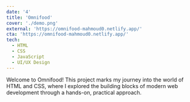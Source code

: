 ```yaml
---
date: '4'
title: 'Omnifood'
cover: './demo.png'
external: 'https://omnifood-mahmoud0.netlify.app/'
cta: 'https://omnifood-mahmoud0.netlify.app/'
tech:
  - HTML
  - CSS
  - JavaScript
  - UI/UX Design
---
```


Welcome to Omnifood! This project marks my journey into the world of HTML and CSS, where I explored the building blocks of modern web development through a hands-on, practical approach.
